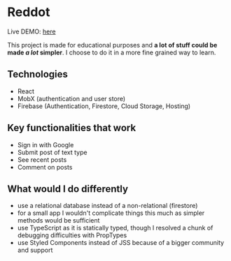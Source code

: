 # Reddot

Live DEMO: [here](https://reddot-b1116.web.app/)

This project is made for educational purposes and **a lot of stuff could be made *a lot* simpler**. I choose to do it in a more fine grained way to learn.

## Technologies

- React
- MobX (authentication and user store)
- Firebase (Authentication, Firestore, Cloud Storage, Hosting)

## Key functionalities that work

- Sign in with Google
- Submit post of text type
- See recent posts
- Comment on posts

## What would I do differently

- use a relational database instead of a non-relational (firestore)
- for a small app I wouldn't complicate things this much as simpler methods would be sufficient
- use TypeScript as it is statically typed, though I resolved a chunk of debugging difficulties with PropTypes
- use Styled Components instead of JSS because of a bigger community and support
